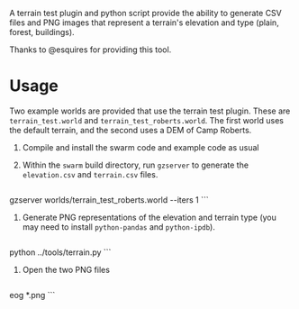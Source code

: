 A terrain test plugin and python script provide the ability to generate CSV files and PNG images that represent a terrain's elevation and type (plain, forest, buildings).

Thanks to @esquires for providing this tool.

# Usage
Two example worlds are provided that use the terrain test plugin. These are `terrain_test.world` and `terrain_test_roberts.world`. The first world uses the default terrain, and the second uses a DEM of Camp Roberts.

1. Compile and install the swarm code and example code as usual

1. Within the `swarm` build directory, run `gzserver` to generate the `elevation.csv` and `terrain.csv` files.

    ```
gzserver worlds/terrain_test_roberts.world --iters 1
    ```

1. Generate PNG representations of the elevation and terrain type (you may need to install `python-pandas` and `python-ipdb`).

    ```
python ../tools/terrain.py
    ```

1. Open the two PNG files

    ```
eog *.png
    ```